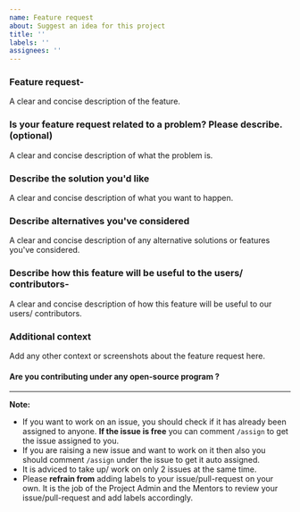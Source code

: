 ```yaml
---
name: Feature request
about: Suggest an idea for this project
title: ''
labels: ''
assignees: ''
---
```


### Feature request-
A clear and concise description of the feature.

### Is your feature request related to a problem? Please describe. (optional)
A clear and concise description of what the problem is.

### Describe the solution you'd like
A clear and concise description of what you want to happen.

### Describe alternatives you've considered
A clear and concise description of any alternative solutions or features you've considered.

### Describe how this feature will be useful to the users/ contributors-
A clear and concise description of how this feature will be useful to our users/ contributors.

### Additional context
Add any other context or screenshots about the feature request here.

#### Are you contributing under any open-source program ?
<!-- Mention LGM-SOC here if you are a participant of it, otherwise fill NA -->

<hr/>

<!--- Do not remove or change this in the issue description. Only update the details above this. --->

**Note:**

-   If you want to work on an issue, you should check if it has already been assigned to anyone. **If the issue is free** you can comment `/assign` to get the issue assigned to you.
-   If you are raising a new issue and want to work on it then also you should comment `/assign` under the issue to get it auto assigned.
- It is adviced to take up/ work on only 2 issues at the same time.
-   Please **refrain from** adding labels to your issue/pull-request on your own. It is the job of the Project Admin and the Mentors to review your issue/pull-request and add labels accordingly.
